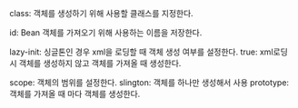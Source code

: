 class: 객체를 생성하기 위해 사용할 클래스를 지정한다.

id: Bean 객체를 가져오기 위해 사용하는 이름을 저장한다.

lazy-init: 싱글톤인 경우 xml을 로딩할 때 객체 생성 여부를 설정한다. true: xml로딩 시 객체를 생성하지 않고 객체를 가져올 때 생성한다.

scope: 객체의 범위를 설정한다.
slington: 객체를 하나만 생성해서 사용
prototype: 객체를 가져올 때 마다 객체를 생성한다. 